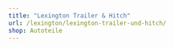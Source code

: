 ```yaml
---
title: "Lexington Trailer & Hitch"
url: /lexington/lexington-trailer-und-hitch/
shop: Autoteile
---
```


